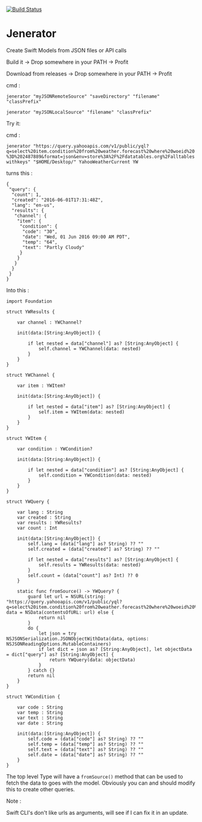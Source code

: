[![Build Status](https://travis-ci.org/romainmenke/Jenerator.svg?branch=master)](https://travis-ci.org/romainmenke/Jenerator)

# Jenerator
Create Swift Models from JSON files or API calls


Build it -> Drop somewhere in your PATH -> Profit

Download from releases -> Drop somewhere in your PATH -> Profit

cmd : 

`jenerator "myJSONRemoteSource" "saveDirectory" "filename" "classPrefix"`

`jenerator "myJSONLocalSource" "filename" "classPrefix"`

Try it:

cmd : 

`jenerator "https://query.yahooapis.com/v1/public/yql?q=select%20item.condition%20from%20weather.forecast%20where%20woeid%20%3D%202487889&format=json&env=store%3A%2F%2Fdatatables.org%2Falltableswithkeys" "$HOME/Desktop/" YahooWeatherCurrent YW`

turns this :

```
{
 "query": {
  "count": 1,
  "created": "2016-06-01T17:31:48Z",
  "lang": "en-us",
  "results": {
   "channel": {
    "item": {
     "condition": {
      "code": "30",
      "date": "Wed, 01 Jun 2016 09:00 AM PDT",
      "temp": "64",
      "text": "Partly Cloudy"
     }
    }
   }
  }
 }
}
```

Into this : 


```
import Foundation

struct YWResults {

    var channel : YWChannel?

    init(data:[String:AnyObject]) {

        if let nested = data["channel"] as? [String:AnyObject] {
            self.channel = YWChannel(data: nested)
        }
    }
}

struct YWChannel {

    var item : YWItem?

    init(data:[String:AnyObject]) {

        if let nested = data["item"] as? [String:AnyObject] {
            self.item = YWItem(data: nested)
        }
    }
}

struct YWItem {

    var condition : YWCondition?

    init(data:[String:AnyObject]) {

        if let nested = data["condition"] as? [String:AnyObject] {
            self.condition = YWCondition(data: nested)
        }
    }
}

struct YWQuery {

    var lang : String
    var created : String
    var results : YWResults?
    var count : Int

    init(data:[String:AnyObject]) {
        self.lang = (data["lang"] as? String) ?? ""
        self.created = (data["created"] as? String) ?? ""

        if let nested = data["results"] as? [String:AnyObject] {
            self.results = YWResults(data: nested)
        }
        self.count = (data["count"] as? Int) ?? 0
    }

    static func fromSource() -> YWQuery? {
        guard let url = NSURL(string: "https://query.yahooapis.com/v1/public/yql?q=select%20item.condition%20from%20weather.forecast%20where%20woeid%20%3D%202487889&format=json&env=store%3A%2F%2Fdatatables.org%2Falltableswithkeys"), data = NSData(contentsOfURL: url) else {
            return nil
        }
        do {
            let json = try NSJSONSerialization.JSONObjectWithData(data, options: NSJSONReadingOptions.MutableContainers)
            if let dict = json as? [String:AnyObject], let objectData = dict["query"] as? [String:AnyObject] {
                return YWQuery(data: objectData)
            }
        } catch {}
        return nil
    }
}

struct YWCondition {

    var code : String
    var temp : String
    var text : String
    var date : String

    init(data:[String:AnyObject]) {
        self.code = (data["code"] as? String) ?? ""
        self.temp = (data["temp"] as? String) ?? ""
        self.text = (data["text"] as? String) ?? ""
        self.date = (data["date"] as? String) ?? ""
    }
}
```

The top level Type will have a `fromSource()` method that can be used to fetch the data to goes with the model. Obviously you can and should modify this to create other queries.


Note :

Swift CLI's don't like urls as arguments, will see if I can fix it in an update.
